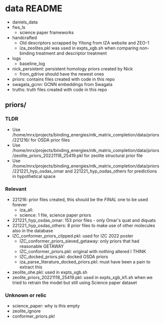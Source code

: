 # data README

- daniels_data
- fws_ls
    - science paper frameworks
- handcrafted
    - Old descriptors scrapped by Yitong from IZA website and ZEO-1
    - iza_zeolites.pkl was used in expts_xgb.sh when comparing non-binding treatment and descriptor treatment
- logs
    - baseline_log 
- nick_persistent: persistent homology priors created by Nick
    - from_gdrive should have the newest ones
- priors: contains files created with code in this repo
- swagata_gcnn: GCNN embeddings from Swagata
- truths: truth files created with code in this repo

## priors/ 

### TLDR

- Use /home/mrx/projects/binding_energies/ntk_matrix_completion/data/priors/221216/ for OSDA prior files
- Use /home/mrx/projects/binding_energies/ntk_matrix_completion/data/priors/zeolite_priors_20221118_25419.pkl for zeolite structural prior file
- Use /home/mrx/projects/binding_energies/ntk_matrix_completion/data/priors/221221_hyp_osdas_omar and 221221_hyp_osdas_others for predictions in hypothetical space

### Relevant

- 221216: prior files created, this should be the _FINAL_ one to be used forever
    - iza_all: 
    - science: 1 file, science paper priors
- 221221_hyp_osdas_omar: 153 prior files - only Omar's quat and diquats
- 221221_hyp_osdas_others: 8 prior files to make use of other molecules also in the database
- IZC_conformer_priors_clipped.pkl: used for IZC 2022 poster
    - IZC_conformer_priors_sieved_getaway: only priors that had reasonable GETAWAY
    - IZC_conformer_priors.pkl: original with nothing altered I THINK
    - IZC_docked_priors.pkl: docked OSDA priors
    - iza_parse_literature_docked_priors.pkl: must have been a pain to extract this
- zeolite_ohe.pkl: used in expts_xgb.sh
- zeolite_priors_20221118_25419.pkl: used in expts_xgb_kfi.sh when we tried to retrain the model but still using Science paper dataset

### Unknown or relic

- science_paper: why is this empty
- zeolite_ignore
- conformer_priors.pkl